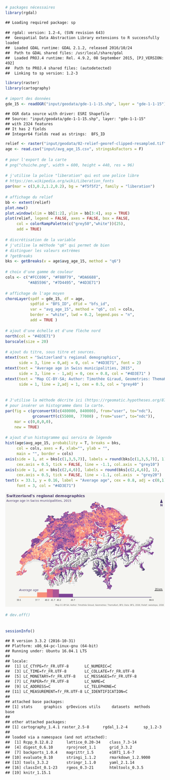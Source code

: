 ``` r
# packages nécessaires
library(rgdal)
```

    ## Loading required package: sp

    ## rgdal: version: 1.2-4, (SVN revision 643)
    ##  Geospatial Data Abstraction Library extensions to R successfully loaded
    ##  Loaded GDAL runtime: GDAL 2.1.2, released 2016/10/24
    ##  Path to GDAL shared files: /usr/local/share/gdal
    ##  Loaded PROJ.4 runtime: Rel. 4.9.2, 08 September 2015, [PJ_VERSION: 492]
    ##  Path to PROJ.4 shared files: (autodetected)
    ##  Linking to sp version: 1.2-3

``` r
library(raster)
library(cartography)

# import des données 
gde_15 <- readOGR("input/geodata/gde-1-1-15.shp", layer = "gde-1-1-15")
```

    ## OGR data source with driver: ESRI Shapefile 
    ## Source: "input/geodata/gde-1-1-15.shp", layer: "gde-1-1-15"
    ## with 2324 features
    ## It has 2 fields
    ## Integer64 fields read as strings:  BFS_ID

``` r
relief <- raster("input/geodata/02-relief-georef-clipped-resampled.tif")
age <- read.csv("input/avg_age_15.csv", stringsAsFactors = F)

# pour l'export de la carte
# png("chuiche.png", width = 600, height = 440, res = 96)

# j'utilise la police "liberation" qui est une police libre 
# https://en.wikipedia.org/wiki/Liberation_fonts
par(mar = c(3,0.2,1.2,0.2), bg = "#f5f5f2", family = "liberation")

# affichage du relief
bb <- extent(relief)
plot.new()
plot.window(xlim = bb[1:2], ylim = bb[3:4], asp = TRUE)
plot(relief, legend = FALSE, axes = FALSE, box = FALSE,
     col = colorRampPalette(c("grey50","white"))(25),
     add = TRUE)

# discrétisation de la variable
# j'utilise la méthode "q6" qui permet de bien 
# distinguer les valeurs extrèmes
# ?getBreaks
bks <- getBreaks(v = age$avg_age_15, method = "q6")

# choix d'une gamme de couleur
cols <- c("#FCC696", "#F88F79", "#DA6688", 
          "#AB5596", "#7D4495", "#4D3E71")

# affichage de l'age moyen
choroLayer(spdf = gde_15, df = age, 
           spdfid = "BFS_ID", dfid = "bfs_id", 
           var = "avg_age_15", method = "q6", col = cols, 
           border = "white", lwd = 0.2, legend.pos = "n",
           add = TRUE )

# ajout d'une échelle et d'une flèche nord
north(col = "#4D3E71")
barscale(size = 20)

# ajout du titre, sous titre et sources.
mtext(text = "Switzerland's regional demographics", 
      side = 3, line = 0,adj = 0, col = "#4D3E71", font = 2)
mtext(text = "Average age in Swiss municipalities, 2015", 
      side = 3, line = - 1,adj = 0, cex = 0.8, col = "#4D3E71" )
mtext(text = "Map CC-BY-SA; Author: Timothée Giraud, Geometries: ThemaKart, BFS; Data: BFS, 2016; Relief: swisstopo, 2016",
      side = 1, line = 2,adj = 1, cex = 0.5, col = "grey40" )


# J'utilise la méthode décrite ici (https://rgeomatic.hypotheses.org/878)
# pour insérer un histogramme dans la carte. 
par(fig = c(grconvertX(c(480000, 840000), from="user", to="ndc"),
            grconvertY(c(55000,  77000) , from="user", to="ndc")),
    mar = c(0,0,0,0),  
    new = TRUE)

# ajout d'un histogramme qui servira de légende
hist(age$avg_age_15, probability = T, breaks = bks, 
     col = cols, axes = F, xlab="", ylab = "",
     main = "", border = cols)
axis(side = 1, at = bks[c(1,3,5,7)], labels = round(bks[c(1,3,5,7)], 1),
     cex.axis = 0.5, tick = FALSE, line = -1.1, col.axis = "grey10")
axis(side = 1, at = bks[c(2,4,6)], labels = round(bks[c(2,4,6)], 1),
     cex.axis = 0.5, tick = FALSE, line = -1.1, col.axis  = "grey20")
text(x = 33.1, y = 0.16, label = "Average age", cex = 0.8, adj = c(0,1), 
     font = 3, col = "#4D3E71")
```

![](README_files/figure-markdown_github/unnamed-chunk-1-1.png)

``` r
# dev.off()


sessionInfo()
```

    ## R version 3.3.2 (2016-10-31)
    ## Platform: x86_64-pc-linux-gnu (64-bit)
    ## Running under: Ubuntu 16.04.1 LTS
    ## 
    ## locale:
    ##  [1] LC_CTYPE=fr_FR.UTF-8       LC_NUMERIC=C              
    ##  [3] LC_TIME=fr_FR.UTF-8        LC_COLLATE=fr_FR.UTF-8    
    ##  [5] LC_MONETARY=fr_FR.UTF-8    LC_MESSAGES=fr_FR.UTF-8   
    ##  [7] LC_PAPER=fr_FR.UTF-8       LC_NAME=C                 
    ##  [9] LC_ADDRESS=C               LC_TELEPHONE=C            
    ## [11] LC_MEASUREMENT=fr_FR.UTF-8 LC_IDENTIFICATION=C       
    ## 
    ## attached base packages:
    ## [1] stats     graphics  grDevices utils     datasets  methods   base     
    ## 
    ## other attached packages:
    ## [1] cartography_1.4.1 raster_2.5-8      rgdal_1.2-4       sp_1.2-3         
    ## 
    ## loaded via a namespace (and not attached):
    ##  [1] Rcpp_0.12.8.2      lattice_0.20-34    class_7.3-14      
    ##  [4] digest_0.6.10      rprojroot_1.1      grid_3.3.2        
    ##  [7] backports_1.0.4    magrittr_1.5       e1071_1.6-7       
    ## [10] evaluate_0.10      stringi_1.1.2      rmarkdown_1.2.9000
    ## [13] tools_3.3.2        stringr_1.1.0      yaml_2.1.14       
    ## [16] classInt_0.1-23    rgeos_0.3-21       htmltools_0.3.5   
    ## [19] knitr_1.15.1

